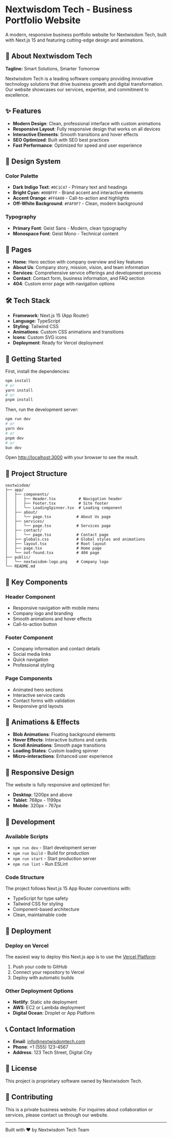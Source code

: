 # Nextwisdom Tech - Business Portfolio Website

A modern, responsive business portfolio website for Nextwisdom Tech, built with Next.js 15 and featuring cutting-edge design and animations.

## 🚀 About Nextwisdom Tech

**Tagline:** Smart Solutions, Smarter Tomorrow

Nextwisdom Tech is a leading software company providing innovative technology solutions that drive business growth and digital transformation. Our website showcases our services, expertise, and commitment to excellence.

## ✨ Features

- **Modern Design**: Clean, professional interface with custom animations
- **Responsive Layout**: Fully responsive design that works on all devices
- **Interactive Elements**: Smooth transitions and hover effects
- **SEO Optimized**: Built with SEO best practices
- **Fast Performance**: Optimized for speed and user experience

## 🎨 Design System

### Color Palette

- **Dark Indigo Text**: `#0C1C47` - Primary text and headings
- **Bright Cyan**: `#00BFFF` - Brand accent and interactive elements
- **Accent Orange**: `#FF6A00` - Call-to-action and highlights
- **Off-White Background**: `#FAF9F7` - Clean, modern background

### Typography

- **Primary Font**: Geist Sans - Modern, clean typography
- **Monospace Font**: Geist Mono - Technical content

## 📱 Pages

- **Home**: Hero section with company overview and key features
- **About Us**: Company story, mission, vision, and team information
- **Services**: Comprehensive service offerings and development process
- **Contact**: Contact form, business information, and FAQ section
- **404**: Custom error page with navigation options

## 🛠 Tech Stack

- **Framework**: Next.js 15 (App Router)
- **Language**: TypeScript
- **Styling**: Tailwind CSS
- **Animations**: Custom CSS animations and transitions
- **Icons**: Custom SVG icons
- **Deployment**: Ready for Vercel deployment

## 🚀 Getting Started

First, install the dependencies:

```bash
npm install
# or
yarn install
# or
pnpm install
```

Then, run the development server:

```bash
npm run dev
# or
yarn dev
# or
pnpm dev
# or
bun dev
```

Open [http://localhost:3000](http://localhost:3000) with your browser to see the result.

## 📂 Project Structure

```
nextwisdom/
├── app/
│   ├── components/
│   │   ├── Header.tsx          # Navigation header
│   │   ├── Footer.tsx          # Site footer
│   │   └── LoadingSpinner.tsx  # Loading component
│   ├── about/
│   │   └── page.tsx           # About Us page
│   ├── services/
│   │   └── page.tsx           # Services page
│   ├── contact/
│   │   └── page.tsx           # Contact page
│   ├── globals.css            # Global styles and animations
│   ├── layout.tsx             # Root layout
│   ├── page.tsx               # Home page
│   └── not-found.tsx          # 404 page
├── public/
│   └── nextwisdom-logo.png    # Company logo
└── README.md
```

## 🎯 Key Components

### Header Component

- Responsive navigation with mobile menu
- Company logo and branding
- Smooth animations and hover effects
- Call-to-action button

### Footer Component

- Company information and contact details
- Social media links
- Quick navigation
- Professional styling

### Page Components

- Animated hero sections
- Interactive service cards
- Contact forms with validation
- Responsive grid layouts

## 🌟 Animations & Effects

- **Blob Animations**: Floating background elements
- **Hover Effects**: Interactive buttons and cards
- **Scroll Animations**: Smooth page transitions
- **Loading States**: Custom loading spinner
- **Micro-interactions**: Enhanced user experience

## 📱 Responsive Design

The website is fully responsive and optimized for:

- **Desktop**: 1200px and above
- **Tablet**: 768px - 1199px
- **Mobile**: 320px - 767px

## 🔧 Development

### Available Scripts

- `npm run dev` - Start development server
- `npm run build` - Build for production
- `npm run start` - Start production server
- `npm run lint` - Run ESLint

### Code Structure

The project follows Next.js 15 App Router conventions with:

- TypeScript for type safety
- Tailwind CSS for styling
- Component-based architecture
- Clean, maintainable code

## 🚀 Deployment

### Deploy on Vercel

The easiest way to deploy this Next.js app is to use the [Vercel Platform](https://vercel.com/new?utm_medium=default-template&filter=next.js&utm_source=create-next-app&utm_campaign=create-next-app-readme):

1. Push your code to GitHub
2. Connect your repository to Vercel
3. Deploy with automatic builds

### Other Deployment Options

- **Netlify**: Static site deployment
- **AWS**: EC2 or Lambda deployment
- **Digital Ocean**: Droplet or App Platform

## 📞 Contact Information

- **Email**: info@nextwisdomtech.com
- **Phone**: +1 (555) 123-4567
- **Address**: 123 Tech Street, Digital City

## 📄 License

This project is proprietary software owned by Nextwisdom Tech.

## 🤝 Contributing

This is a private business website. For inquiries about collaboration or services, please contact us through our website.

---

Built with ❤️ by Nextwisdom Tech Team
